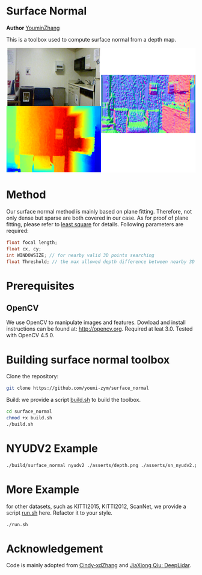 # Surface Normal
**Author** [YouminZhang](https://youmi-zym.github.io/)

This is a toolbox used to compute surface normal from a depth map.

<p align="center">
<img src="./asserts/whole.png" alt="pipeline" width="600" height="330">
</p>

# Method
Our surface normal method is mainly based on plane fitting. Therefore, not only dense but sparse are both covered in our case.
As for proof of plane fitting, please refer to [least square](https://www.notion.so/Plane-Fitting-09c8cbf14d2044b7b00614e7630798e5) for details.
Following parameters are required:
```c++
float focal length;
float cx, cy;
int WINDOWSIZE; // for nearby valid 3D points searching
float Threshold; // the max allowed depth difference between nearby 3D points 
```

# Prerequisites
## OpenCV
We use OpenCV to manipulate images and features. Dowload and install instructions can be found at: http://opencv.org. Required at leat 3.0. Tested with OpenCV 4.5.0.

# Building surface normal toolbox
Clone the repository:
```bash
git clone https://github.com/youmi-zym/surface_normal
```
Build: we provide a script [build.sh](./build.sh) to build the toolbox.
```bash
cd surface_normal
chmod +x build.sh
./build.sh
```

# NYUDV2 Example
```bash
./build/surface_normal nyudv2 ./asserts/depth.png ./asserts/sn_nyudv2.png 1000.0
```

# More Example
for other datasets, such as KITTI2015, KITTI2012, ScanNet, we provide a script [run.sh](./run.sh) here. Refactor it to your style.
```bash
./run.sh
```

# Acknowledgement
Code is mainly adopted from [Cindy-xdZhang](https://github.com/Cindy-xdZhang/surface-normal) and [JiaXiong Qiu: DeepLidar](https://github.com/JiaxiongQ/DeepLiDAR).
